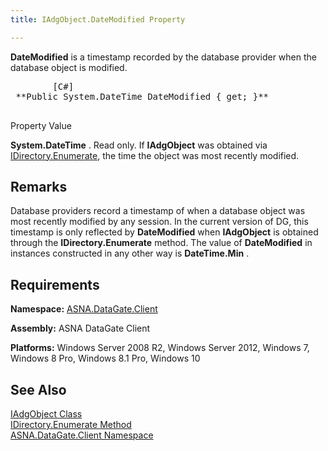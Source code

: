 ```yaml
---
title: IAdgObject.DateModified Property

---
```


**DateModified** is a timestamp recorded by the database provider when the database object is modified.
<pre>        <span class="lang">[C#]</span>
 **Public System.DateTime DateModified { get; }** 
      </pre>

Property Value <p> **System.DateTime** . Read only. If **IAdgObject** was obtained via [IDirectory.Enumerate](idirectory-class-enumerate-method.html), the time the object was most recently modified. 
## Remarks

Database providers record a timestamp of when a database object was most recently modified by any session. In the current version of DG, this timestamp is only reflected by **DateModified** when **IAdgObject** is obtained through the **IDirectory.Enumerate** method. The value of **DateModified** in instances constructed in any other way is **DateTime.Min** .
## Requirements

**Namespace:** [ASNA.DataGate.Client](datagate-client-namespace.html) 

**Assembly:** ASNA DataGate Client

**Platforms:** Windows Server 2008 R2, Windows Server 2012, Windows 7, Windows 8 Pro, Windows 8.1 Pro, Windows 10
## See Also


[IAdgObject Class](iadg-object-class.html)
      <br />
[IDirectory.Enumerate Method](idirectory-class-enumerate-method.html)
      <br />
[ASNA.DataGate.Client Namespace](datagate-client-namespace.html)

